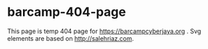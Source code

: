 # barcamp-404-page

This page is temp 404 page for https://barcampcyberjaya.org .
Svg elements are based on http://salehriaz.com.
